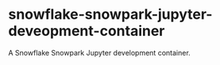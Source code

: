 # snowflake-snowpark-jupyter-deveopment-container
A Snowflake Snowpark Jupyter development container.
